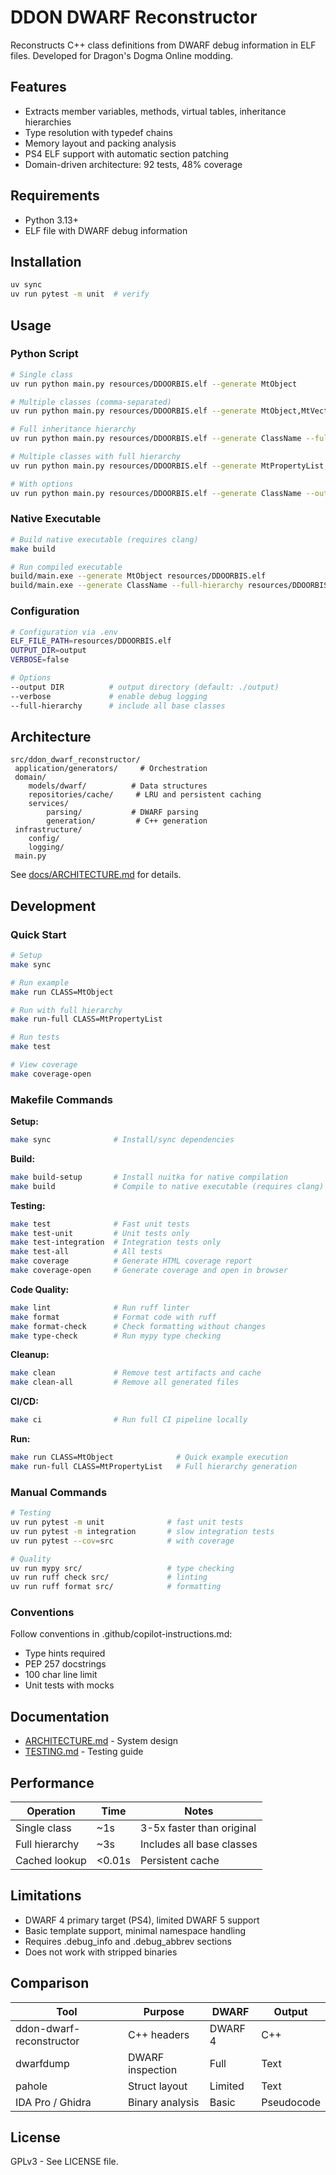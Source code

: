 ﻿# DDON DWARF Reconstructor

Reconstructs C++ class definitions from DWARF debug information in ELF files. Developed for Dragon's Dogma Online modding.

## Features

- Extracts member variables, methods, virtual tables, inheritance hierarchies
- Type resolution with typedef chains
- Memory layout and packing analysis
- PS4 ELF support with automatic section patching
- Domain-driven architecture: 92 tests, 48% coverage

## Requirements

- Python 3.13+
- ELF file with DWARF debug information

## Installation

```bash
uv sync
uv run pytest -m unit  # verify
```

## Usage

### Python Script

```bash
# Single class
uv run python main.py resources/DDOORBIS.elf --generate MtObject

# Multiple classes (comma-separated)
uv run python main.py resources/DDOORBIS.elf --generate MtObject,MtVector4,rTbl2Base

# Full inheritance hierarchy
uv run python main.py resources/DDOORBIS.elf --generate ClassName --full-hierarchy

# Multiple classes with full hierarchy
uv run python main.py resources/DDOORBIS.elf --generate MtPropertyList,rTbl2ChatMacro --full-hierarchy

# With options
uv run python main.py resources/DDOORBIS.elf --generate ClassName --output dir/ --verbose
```

### Native Executable

```bash
# Build native executable (requires clang)
make build

# Run compiled executable
build/main.exe --generate MtObject resources/DDOORBIS.elf
build/main.exe --generate ClassName --full-hierarchy resources/DDOORBIS.elf
```

### Configuration

```bash
# Configuration via .env
ELF_FILE_PATH=resources/DDOORBIS.elf
OUTPUT_DIR=output
VERBOSE=false

# Options
--output DIR          # output directory (default: ./output)
--verbose             # enable debug logging
--full-hierarchy      # include all base classes
```

## Architecture

```
src/ddon_dwarf_reconstructor/
 application/generators/     # Orchestration
 domain/
    models/dwarf/          # Data structures
    repositories/cache/     # LRU and persistent caching
    services/
        parsing/           # DWARF parsing
        generation/         # C++ generation
 infrastructure/
    config/
    logging/
 main.py
```

See [docs/ARCHITECTURE.md](docs/ARCHITECTURE.md) for details.

## Development

### Quick Start

```bash
# Setup
make sync

# Run example
make run CLASS=MtObject

# Run with full hierarchy
make run-full CLASS=MtPropertyList

# Run tests
make test

# View coverage
make coverage-open
```

### Makefile Commands

**Setup:**

```bash
make sync              # Install/sync dependencies
```

**Build:**

```bash
make build-setup       # Install nuitka for native compilation
make build             # Compile to native executable (requires clang)
```

**Testing:**

```bash
make test              # Fast unit tests
make test-unit         # Unit tests only
make test-integration  # Integration tests only
make test-all          # All tests
make coverage          # Generate HTML coverage report
make coverage-open     # Generate coverage and open in browser
```

**Code Quality:**

```bash
make lint              # Run ruff linter
make format            # Format code with ruff
make format-check      # Check formatting without changes
make type-check        # Run mypy type checking
```

**Cleanup:**

```bash
make clean             # Remove test artifacts and cache
make clean-all         # Remove all generated files
```

**CI/CD:**

```bash
make ci                # Run full CI pipeline locally
```

**Run:**

```bash
make run CLASS=MtObject              # Quick example execution
make run-full CLASS=MtPropertyList   # Full hierarchy generation
```

### Manual Commands

```bash
# Testing
uv run pytest -m unit              # fast unit tests
uv run pytest -m integration       # slow integration tests
uv run pytest --cov=src            # with coverage

# Quality
uv run mypy src/                   # type checking
uv run ruff check src/             # linting
uv run ruff format src/            # formatting
```

### Conventions

Follow conventions in .github/copilot-instructions.md:

- Type hints required
- PEP 257 docstrings  
- 100 char line limit
- Unit tests with mocks

## Documentation

- [ARCHITECTURE.md](docs/ARCHITECTURE.md) - System design
- [TESTING.md](docs/TESTING.md) - Testing guide

## Performance

| Operation | Time | Notes |
|-----------|------|-------|
| Single class | ~1s | 3-5x faster than original |
| Full hierarchy | ~3s | Includes all base classes |
| Cached lookup | <0.01s | Persistent cache |

## Limitations

- DWARF 4 primary target (PS4), limited DWARF 5 support
- Basic template support, minimal namespace handling
- Requires .debug_info and .debug_abbrev sections
- Does not work with stripped binaries

## Comparison

| Tool | Purpose | DWARF | Output |
|------|---------|-------|--------|
| ddon-dwarf-reconstructor | C++ headers | DWARF 4 | C++ |
| dwarfdump | DWARF inspection | Full | Text |
| pahole | Struct layout | Limited | Text |
| IDA Pro / Ghidra | Binary analysis | Basic | Pseudocode |

## License

GPLv3 - See LICENSE file.
